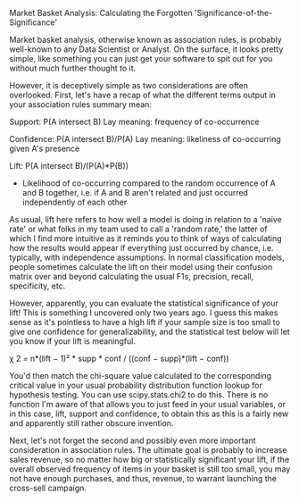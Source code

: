 Market Basket Analysis: Calculating the Forgotten 'Significance-of-the-Significance'


Market basket analysis, otherwise known as association rules, is probably well-known to any Data Scientist or Analyst. On the surface, it looks pretty simple, like something you can just get your software to spit out for you without much further thought to it.

However, it is deceptively simple as two considerations are often overlooked. First, let's have a recap of what the different terms output in your association rules summary mean:

Support: P(A intersect B)
Lay meaning: frequency of co-occurrence

Confidence: P(A intersect B)/P(A)
Lay meaning: likeliness of co-occurring given A's presence

Lift: P(A intersect B)/(P(A)*P(B))
- Likelihood of co-occurring compared to the random occurrence of A and B together, i.e. if A and B aren't related and just occurred independently of each other

As usual, lift here refers to how well a model is doing in relation to a 'naive rate' or what folks in my team used to call a 'random rate,' the latter of which I find more intuitive as it reminds you to think of ways of calculating how the results would appear if everything just occurred by chance, i.e. typically, with independence assumptions. In normal classification models, people sometimes calculate the lift on their model using their confusion matrix over and beyond calculating the usual F1s, precision, recall, specificity, etc.

However, apparently, you can evaluate the statistical significance of your lift! This is something I uncovered only two years ago. I guess this makes sense as it's pointless to have a high lift if your sample size is too small to give one confidence for generalizability, and the statistical test below will let you know if your lift is meaningful.

χ 2 = n*(lift − 1)² * supp * conf / ((conf − supp)*(lift − conf)) 

You'd then match the chi-square value calculated to the corresponding critical value in your usual probability distribution function lookup for hypothesis testing. You can use scipy.stats.chi2 to do this. There is no function I'm aware of that allows you to just feed in your usual variables, or in this case, lift, support and confidence, to obtain this as this is a fairly new and apparently still rather obscure invention.

Next, let's not forget the second and possibly even more important consideration in association rules. The ultimate goal is probably to increase sales revenue, so no matter how big or statistically significant your lift, if the overall observed frequency of items in your basket is still too small, you may not have enough purchases, and thus, revenue, to warrant launching the cross-sell campaign.
